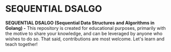 # SEQUENTIAL DSALGO
**SEQUENTIAL DSALGO (Sequential Data Structures and Algorithms in Golang) -** This repository is created for educational purposes, primarily with the motive to share your knowledge, and can be leveraged by anyone who wishes to do so. That said, contributions are most welcome. Let's learn and teach together!
